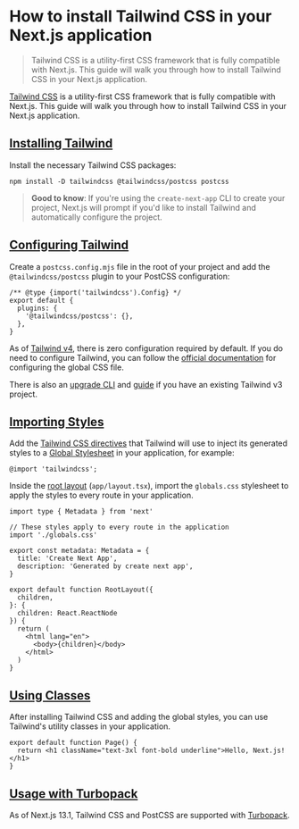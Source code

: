 # How to install Tailwind CSS in your Next.js application

> Tailwind CSS is a utility-first CSS framework that is fully compatible with Next.js. This guide will walk you through how to install Tailwind CSS in your Next.js application.



[Tailwind CSS](https://tailwindcss.com/) is a utility-first CSS framework that is fully compatible with Next.js. This guide will walk you through how to install Tailwind CSS in your Next.js application.

## [Installing Tailwind](#installing-tailwind)

Install the necessary Tailwind CSS packages:

    npm install -D tailwindcss @tailwindcss/postcss postcss

> **Good to know**: If you're using the `create-next-app` CLI to create your project, Next.js will prompt if you'd like to install Tailwind and automatically configure the project.

## [Configuring Tailwind](#configuring-tailwind)

Create a `postcss.config.mjs` file in the root of your project and add the `@tailwindcss/postcss` plugin to your PostCSS configuration:

    /** @type {import('tailwindcss').Config} */
    export default {
      plugins: {
        '@tailwindcss/postcss': {},
      },
    }

As of [Tailwind v4](https://tailwindcss.com/blog/tailwindcss-v4), there is zero configuration required by default. If you do need to configure Tailwind, you can follow the [official documentation](https://tailwindcss.com/blog/tailwindcss-v4#css-first-configuration) for configuring the global CSS file.

There is also an [upgrade CLI](https://tailwindcss.com/docs/upgrade-guide) and [guide](https://tailwindcss.com/docs/upgrade-guide) if you have an existing Tailwind v3 project.

## [Importing Styles](#importing-styles)

Add the [Tailwind CSS directives](https://tailwindcss.com/docs/functions-and-directives#directives) that Tailwind will use to inject its generated styles to a [Global Stylesheet](about:/docs/app/getting-started/css#global-css) in your application, for example:

    @import 'tailwindcss';

Inside the [root layout](about:/docs/app/building-your-application/routing/layouts-and-templates#root-layout-required) (`app/layout.tsx`), import the `globals.css` stylesheet to apply the styles to every route in your application.

    import type { Metadata } from 'next'
     
    // These styles apply to every route in the application
    import './globals.css'
     
    export const metadata: Metadata = {
      title: 'Create Next App',
      description: 'Generated by create next app',
    }
     
    export default function RootLayout({
      children,
    }: {
      children: React.ReactNode
    }) {
      return (
        <html lang="en">
          <body>{children}</body>
        </html>
      )
    }

## [Using Classes](#using-classes)

After installing Tailwind CSS and adding the global styles, you can use Tailwind's utility classes in your application.

    export default function Page() {
      return <h1 className="text-3xl font-bold underline">Hello, Next.js!</h1>
    }

## [Usage with Turbopack](#usage-with-turbopack)

As of Next.js 13.1, Tailwind CSS and PostCSS are supported with [Turbopack](https://turbo.build/pack/docs/features/css#tailwind-css).
